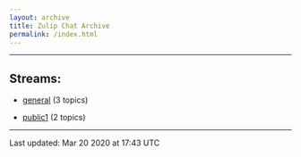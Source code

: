 ```yaml
---
layout: archive
title: Zulip Chat Archive
permalink: /index.html
---
```


---

## Streams:

* [general](stream/228424-general/index.html) (3 topics)

* [public1](stream/228426-public1/index.html) (2 topics)

<hr><p>Last updated: Mar 20 2020 at 17:43 UTC</p>